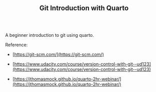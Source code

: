 
<p>
  <h2 align="center">
  Git Introduction with Quarto<br>
  </h2>
</p>

<br></br>

A beginner introduction to git using quarto.

Reference:

- [https://git-scm.com/](https://git-scm.com/)

- [https://www.udacity.com/course/version-control-with-git--ud123](https://www.udacity.com/course/version-control-with-git--ud123)

- [https://jthomasmock.github.io/quarto-2hr-webinar/](https://jthomasmock.github.io/quarto-2hr-webinar/)